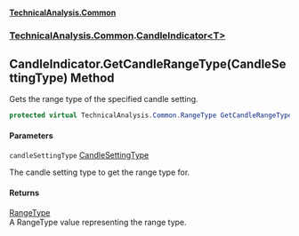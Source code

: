 #### [TechnicalAnalysis.Common](Atypical.TechnicalAnalysis.Common.md 'Atypical.TechnicalAnalysis.Common')
### [TechnicalAnalysis.Common](Atypical.TechnicalAnalysis.Common.md#TechnicalAnalysis.Common 'TechnicalAnalysis.Common').[CandleIndicator&lt;T&gt;](CandleIndicator_T_.md 'TechnicalAnalysis.Common.CandleIndicator<T>')

## CandleIndicator<T>.GetCandleRangeType(CandleSettingType) Method

Gets the range type of the specified candle setting.

```csharp
protected virtual TechnicalAnalysis.Common.RangeType GetCandleRangeType(TechnicalAnalysis.Common.CandleSettingType candleSettingType);
```
#### Parameters

<a name='TechnicalAnalysis.Common.CandleIndicator_T_.GetCandleRangeType(TechnicalAnalysis.Common.CandleSettingType).candleSettingType'></a>

`candleSettingType` [CandleSettingType](CandleSettingType.md 'TechnicalAnalysis.Common.CandleSettingType')

The candle setting type to get the range type for.

#### Returns
[RangeType](RangeType.md 'TechnicalAnalysis.Common.RangeType')  
A RangeType value representing the range type.